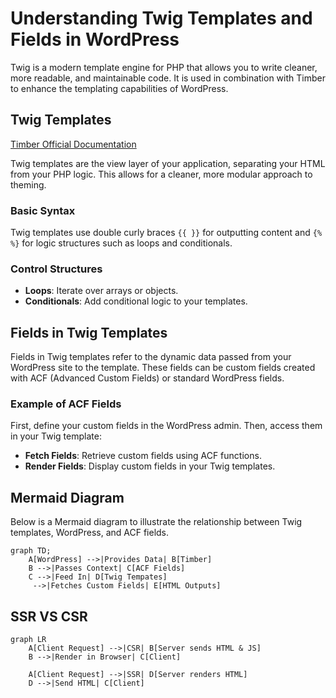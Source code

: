 # Understanding Twig Templates and Fields in WordPress

Twig is a modern template engine for PHP that allows you to write cleaner, more readable, and maintainable code. It is used in combination with Timber to enhance the templating capabilities of WordPress.

## Twig Templates
[Timber Official Documentation](https://timber.github.io/docs/v2/)

Twig templates are the view layer of your application, separating your HTML from your PHP logic. This allows for a cleaner, more modular approach to theming.

### Basic Syntax

Twig templates use double curly braces `{{ }}` for outputting content and `{% %}` for logic structures such as loops and conditionals.

### Control Structures

- **Loops**: Iterate over arrays or objects.
- **Conditionals**: Add conditional logic to your templates.

## Fields in Twig Templates

Fields in Twig templates refer to the dynamic data passed from your WordPress site to the template. These fields can be custom fields created with ACF (Advanced Custom Fields) or standard WordPress fields.

### Example of ACF Fields

First, define your custom fields in the WordPress admin. Then, access them in your Twig template:

- **Fetch Fields**: Retrieve custom fields using ACF functions.
- **Render Fields**: Display custom fields in your Twig templates.

## Mermaid Diagram

Below is a Mermaid diagram to illustrate the relationship between Twig templates, WordPress, and ACF fields.

```mermaid
graph TD;
    A[WordPress] -->|Provides Data| B[Timber]
    B -->|Passes Context| C[ACF Fields]
    C -->|Feed In| D[Twig Tempates]
     -->|Fetches Custom Fields| E[HTML Outputs]
```

## SSR VS CSR
```mermaid
graph LR
    A[Client Request] -->|CSR| B[Server sends HTML & JS]
    B -->|Render in Browser| C[Client]

    A[Client Request] -->|SSR| D[Server renders HTML]
    D -->|Send HTML| C[Client]
```

